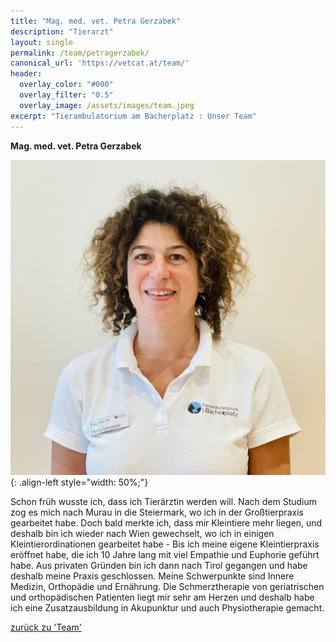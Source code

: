 ```yaml
---
title: "Mag. med. vet. Petra Gerzabek"
description: "Tierarzt"
layout: single
permalink: /team/petragerzabek/
canonical_url: 'https://vetcat.at/team/'
header:
  overlay_color: "#000"
  overlay_filter: "0.5"
  overlay_image: /assets/images/team.jpeg
excerpt: "Tierambulatorium am Bacherplatz : Unser Team"
---
```


**Mag. med. vet. Petra Gerzabek**

![Mag. med. vet. Petra Gerzabek](/assets/images/petra_large.jpeg){: .align-left style="width: 50%;"}

Schon früh wusste ich, dass ich Tierärztin werden will. Nach dem Studium zog es mich nach Murau in die Steiermark, wo ich in der Großtierpraxis gearbeitet habe. Doch bald merkte ich, dass mir Kleintiere mehr liegen, und deshalb bin ich wieder nach Wien gewechselt, wo ich in einigen Kleintierordinationen gearbeitet habe - Bis ich meine eigene Kleintierpraxis eröffnet habe, die ich 10 Jahre lang mit viel Empathie und Euphorie geführt habe. Aus privaten Gründen bin ich dann nach Tirol gegangen und habe deshalb meine Praxis geschlossen.
Meine Schwerpunkte sind Innere Medizin, Orthopädie und Ernährung. Die Schmerztherapie von geriatrischen und orthopädischen Patienten liegt mir sehr am Herzen und deshalb habe ich eine Zusatzausbildung in Akupunktur und auch Physiotherapie gemacht.

[zurück zu 'Team'](/team/)
